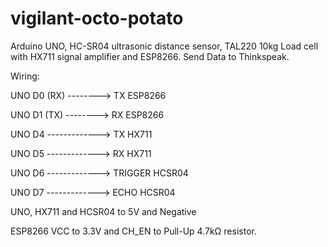 # vigilant-octo-potato
Arduino UNO, HC-SR04 ultrasonic distance sensor, TAL220 10kg Load cell with HX711 signal amplifier and ESP8266.
Send Data to Thinkspeak.

Wiring:

UNO D0 (RX) --------> TX ESP8266

UNO D1 (TX) --------> RX ESP8266

UNO D4 -------------> TX HX711

UNO D5 -------------> RX HX711

UNO D6 -------------> TRIGGER HCSR04

UNO D7 -------------> ECHO HCSR04

UNO, HX711 and HCSR04 to 5V and Negative

ESP8266 VCC to 3.3V and CH_EN to Pull-Up 4.7kΩ resistor.

